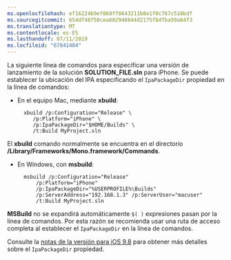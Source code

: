 ```yaml
---
ms.openlocfilehash: ef16224b9ef060ff8643211b8e1f0c767c518bdf
ms.sourcegitcommit: 654df48758cea602946644d2175fbdfba59a64f3
ms.translationtype: MT
ms.contentlocale: es-ES
ms.lasthandoff: 07/11/2019
ms.locfileid: "67841484"
---
```


La siguiente línea de comandos para especificar una versión de lanzamiento de la solución **SOLUTION_FILE.sln** para iPhone. Se puede establecer la ubicación del IPA especificando el `IpaPackageDir` propiedad en la línea de comandos:

- En el equipo Mac, mediante **xbuild**:

        xbuild /p:Configuration="Release" \ 
           /p:Platform="iPhone" \ 
           /p:IpaPackageDir="$HOME/Builds" \
           /t:Build MyProject.sln

El **xbuild** comando normalmente se encuentra en el directorio **/Library/Frameworks/Mono.framework/Commands**.

- En Windows, con **msbuild**:

        msbuild /p:Configuration="Release" 
            /p:Platform="iPhone" 
            /p:IpaPackageDir="%USERPROFILE%\Builds" 
            /p:ServerAddress="192.168.1.3" /p:ServerUser="macuser"  
            /t:Build MyProject.sln


**MSBuild** no se expandirá automáticamente `$( )` expresiones pasan por la línea de comandos. Por esta razón se recomienda usar una ruta de acceso completa al establecer el `IpaPackageDir` en la línea de comandos.


Consulte la [notas de la versión para iOS 9.8](https://developer.xamarin.com/releases/ios/xamarin.ios_9/xamarin.ios_9.8/#New_MSBuild_property_IpaPackageDir_to_customize_.ipa_output_location) para obtener más detalles sobre el `IpaPackageDir` propiedad.
